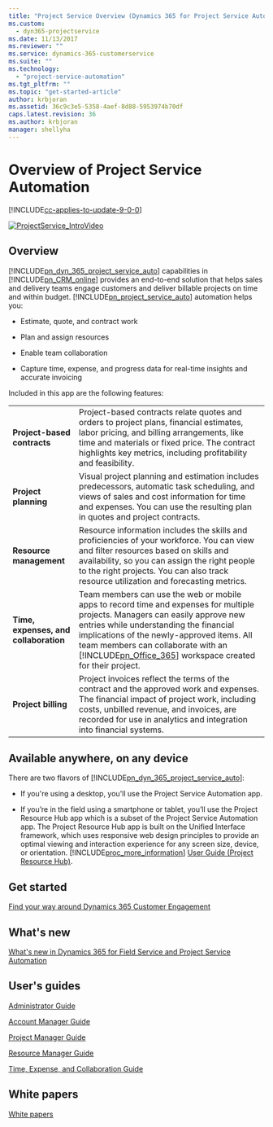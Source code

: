 ```yaml
---
title: "Project Service Overview (Dynamics 365 for Project Service Automation) | MicrosoftDocs"
ms.custom:
  - dyn365-projectservice
ms.date: 11/13/2017
ms.reviewer: ""
ms.service: dynamics-365-customerservice
ms.suite: ""
ms.technology: 
  - "project-service-automation"
ms.tgt_pltfrm: ""
ms.topic: "get-started-article"
author: krbjoran
ms.assetid: 36c9c3e5-5358-4aef-8d88-5953974b70df
caps.latest.revision: 36
ms.author: krbjoran
manager: shellyha
---
```

# Overview of Project Service Automation

[!INCLUDE[cc-applies-to-update-9-0-0](../includes/cc_applies_to_update_9_0_0.md)]

<a name="heroArea"></a> [![ProjectService&#95;IntroVideo](../project-service/media/project-service-intro-video.png "ProjectService_IntroVideo")](http://go.microsoft.com/fwlink/p/?LinkId=799457)  

<a name="BKMK_PSAAdmin"></a>    
## Overview  
 [!INCLUDE[pn_dyn_365_project_service_auto](../includes/pn-dyn-365-project-service-auto.md)] capabilities in [!INCLUDE[pn_CRM_online](../includes/pn-crm-online.md)] provides an end-to-end solution that helps sales and delivery teams engage customers and deliver billable projects on time and within budget. [!INCLUDE[pn_project_service_auto](../includes/pn-project-service-auto.md)] automation helps you:  

-   Estimate, quote, and contract work  

-   Plan and assign resources  

-   Enable team collaboration  

-   Capture time, expense, and progress data for real-time insights and accurate invoicing  

Included in this app are the following features:

|                                       |                                                                                                                                                                                                                                                                                                                                                          |
|---------------------------------------|----------------------------------------------------------------------------------------------------------------------------------------------------------------------------------------------------------------------------------------------------------------------------------------------------------------------------------------------------------|
|      **Project-based contracts**      |                                                  Project-based contracts relate quotes and orders to project plans, financial estimates, labor pricing, and billing arrangements, like time and materials or fixed price. The contract highlights key metrics, including profitability and feasibility.                                                  |
|         **Project planning**          |                                                                 Visual project planning and estimation includes predecessors, automatic task scheduling, and views of sales and cost information for time and expenses. You can use the resulting plan in quotes and project contracts.                                                                  |
|        **Resource management**        |                                       Resource information includes the skills and proficiencies of your workforce. You can view and filter resources based on skills and availability, so you can assign the right people to the right projects. You can also track resource utilization and forecasting metrics.                                       |
| **Time, expenses, and collaboration** | Team members can use the web or mobile apps to record time and expenses for multiple projects. Managers can easily approve new entries while understanding the financial implications of the newly-approved items. All team members can collaborate with an [!INCLUDE[pn_Office_365](../includes/pn-office-365.md)] workspace created for their project. |
|          **Project billing**          |                                                 Project invoices reflect the terms of the contract and the approved work and expenses. The financial impact of project work, including costs, unbilled revenue, and invoices, are recorded for use in analytics and integration into financial systems.                                                  |

## Available anywhere, on any device

There are two flavors of [!INCLUDE[pn_dyn_365_project_service_auto](../includes/pn-dyn-365-project-service-auto.md)]: 

- If you're using a desktop, you'll use the Project Service Automation app.

- If you’re in the field using a smartphone or tablet, you’ll use the Project Resource Hub app which is a subset of the Project Service Automation app. The Project Resource Hub app is built on the Unified Interface framework, which uses responsive web design principles to provide an optimal viewing and interaction experience for any screen size, device, or orientation. [!INCLUDE[proc_more_information](.../includes/proc-more-information.md)] [User Guide (Project Resource Hub)](project-resource-hub-users-guide.md).

## Get started  
 [Find your way around Dynamics 365 Customer Engagement](../basics/navigation-customer-engagement-enterprise.md)  

## What's new  
 [What's new in Dynamics 365 for Field Service and Project Service Automation](../field-service/whats-new-field-service-project-service.md)  

## User's guides  
 [Administrator Guide](../project-service/admin-guide.md)  

 [Account Manager Guide](../project-service/account-manager-guide.md)  

 [Project Manager Guide](../project-service/project-manager-guide.md)  

 [Resource Manager Guide](../project-service/resource-manager-guide.md)  

 [Time, Expense, and Collaboration Guide](../project-service/time-expense-collaboration-guide.md)  

## White papers  
 [White papers](../project-service/white-papers.md)
